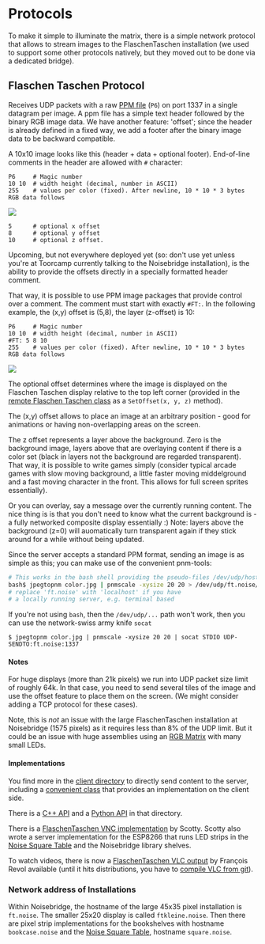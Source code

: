 Protocols
=========

To make it simple to illuminate the matrix, there is a simple network protocol
that allows to stream images to the FlaschenTaschen installation (we used to
support some other protocols natively, but they moved out to be done via a
dedicated bridge).

## Flaschen Taschen Protocol

Receives UDP packets with a raw [PPM file][ppm] (`P6`) on port 1337 in a
single datagram per image.
A ppm file has a simple text header followed by the binary RGB image data.
We have another feature: 'offset'; since the header is already defined in a
fixed way, we add a footer after the binary image data to be backward compatible.

A 10x10 image looks like this (header + data + optional footer). End-of-line
comments in the header are allowed with `#` character:

```
P6     # Magic number
10 10  # width height (decimal, number in ASCII)
255    # values per color (fixed). After newline, 10 * 10 * 3 bytes RGB data follows
```
![](../img/udp.png)<br/>
```
5      # optional x offset
8      # optional y offset
10     # optional z offset.
```

Upcoming, but not everywhere deployed yet (so: don't use yet unless you're
at Toorcamp currently talking to the Noisebridge installation), is the ability
to provide the offsets directly in a specially formatted header comment.

That way, it is possible to use PPM image packages that provide control over
a comment. The comment must start with exactly `#FT:`. In the following example,
the (x,y) offset is (5,8), the layer (z-offset) is 10:

```
P6     # Magic number
10 10  # width height (decimal, number in ASCII)
#FT: 5 8 10
255    # values per color (fixed). After newline, 10 * 10 * 3 bytes RGB data follows
```
![](../img/udp.png)<br/>

The optional offset determines where the image is displayed on the
Flaschen Taschen display relative to the top left corner (provided in the
[remote Flaschen Taschen class][remote-ft] as a `SetOffset(x, y, z)` method).

The (x,y) offset allows to place an image at an arbitrary position - good
for animations or having non-overlapping areas on the screen.

The z offset represents a layer above the background. Zero is the background
image, layers above that are overlaying content if there is a color set (black
in layers not the background are regarded transparent).
That way, it is possible to write games simply (consider typical arcade games
with slow moving background, a little faster moving middelground and a fast
moving character in the front. This allows for full screen sprites essentially).

Or you can overlay, say a message over the currently running content.
The nice thing is is that you don't need to know what the current background
is - a fully networked composite display essentially :)
Note: layers above the background (z=0) will auomatically turn transparent again
if they stick around for a while without being updated.

Since the server accepts a standard PPM format, sending an image is as
simple as this; you can make use of the convenient pnm-tools:

```bash
# This works in the bash shell providing the pseudo-files /dev/udp/host/port
bash$ jpegtopnm color.jpg | pnmscale -xysize 20 20 > /dev/udp/ft.noise/1337
# replace 'ft.noise' with 'localhost' if you have
# a locally running server, e.g. terminal based
```

If you're not using `bash`, then the `/dev/udp/...` path won't work, then
you can use the network-swiss army knife `socat`
```
$ jpegtopnm color.jpg | pnmscale -xysize 20 20 | socat STDIO UDP-SENDTO:ft.noise:1337
```

#### Notes
For huge displays (more than 21k pixels) we run into UDP packet size limit of
roughly 64k. In that case, you need to send several tiles of the image and use
the offset feature to place them on the screen.
(We might consider adding a TCP protocol for these cases).

Note, this is _not_ an issue with the large FlaschenTaschen installation at
Noisebridge (1575 pixels) as it requires less than 8% of the UDP limit. But it
could be an issue with huge assemblies using an
[RGB Matrix](../server#rgb-matrix-panel-display) with many small LEDs.

#### Implementations
You find more in the [client directory](../client) to directly send
content to the server, including a [convenient class][remote-ft] that provides
an implementation on the client side.

There is a [C++ API](../client/udp-flaschen-taschen.h) and
a [Python API](../client/flaschen.py) in that directory.

There is a [FlaschenTaschen VNC implementation](https://github.com/scottyallen/flaschenvnc) by Scotty. Scotty also wrote a server implementation for the ESP8266
that runs LED strips in the [Noise Square Table] and the Noisebridge library
shelves.

To watch videos, there is now a [FlaschenTaschen VLC output](https://git.videolan.org/?p=vlc.git;a=commit;h=cf334f257868d20b6a6ce024994e84ba3e3448c3) by François Revol available (until it hits distributions, you have to [compile VLC from git](https://wiki.videolan.org/UnixCompile/)).

### Network address of Installations
Within Noisebridge, the hostname of the large 45x35 pixel installation
is `ft.noise`.
The smaller 25x20 display is called `ftkleine.noise`.
Then there are pixel strip implementations for
the bookshelves with hostname `bookcase.noise` and
the [Noise Square Table], hostname `square.noise`.

[ppm]: http://netpbm.sourceforge.net/doc/ppm.html
[remote-ft]: ../client/udp-flaschen-taschen.h
[Noise Square Table]: https://noisebridge.net/wiki/Noise_Square_Table